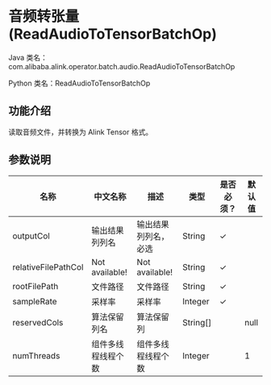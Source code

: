 # 音频转张量 (ReadAudioToTensorBatchOp)
Java 类名：com.alibaba.alink.operator.batch.audio.ReadAudioToTensorBatchOp

Python 类名：ReadAudioToTensorBatchOp


## 功能介绍

读取音频文件，并转换为 Alink Tensor 格式。

## 参数说明

| 名称 | 中文名称 | 描述 | 类型 | 是否必须？ | 默认值 |
| --- | --- | --- | --- | --- | --- |
| outputCol | 输出结果列列名 | 输出结果列列名，必选 | String | ✓ |  |
| relativeFilePathCol | Not available! | Not available! | String | ✓ |  |
| rootFilePath | 文件路径 | 文件路径 | String | ✓ |  |
| sampleRate | 采样率 | 采样率 | Integer | ✓ |  |
| reservedCols | 算法保留列名 | 算法保留列 | String[] |  | null |
| numThreads | 组件多线程线程个数 | 组件多线程线程个数 | Integer |  | 1 |
